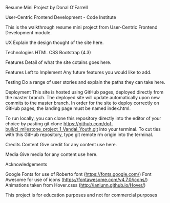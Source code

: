 Resume Mini Project
by Donal O'Farrell

User-Centric Frontend Development - Code Institute

This is the walkthrough resume mini project from User-Centric Frontend Development module.

UX
Explain the design thought of the site here.

Technologies
HTML
CSS
Bootstrap (4.3)

Features
Detail of what the site cotains goes here.

Features Left to Implement
Any future features you would like to add.

Testing
Do a range of user stories and explain the paths they can take here.

Deployment
This site is hosted using GitHub pages, deployed directly from the master branch. The deployed site will update automatically upon new commits to the master branch. In order for the site to deploy correctly on GitHub pages, the landing page must be named index.html.

To run locally, you can clone this repository directly into the editor of your choice by pasting git clone https://github.com/dof-bull/ci_milestone_project_1_Vandal_Youth.git into your terminal. To cut ties with this GitHub repository, type git remote rm origin into the terminal.

Credits
Content
Give credit for any content use here.

Media
Give media for any content use here.

Acknowledgements

Google Fonts for use of Roberto font (https://fonts.google.com/)
Font Awesome for use of icons (https://fontawesome.com/v4.7.0/icons/)
Animations taken from Hover.csss (http://ianlunn.github.io/Hover/)

This project is for education purposes and not for commercial purposes
